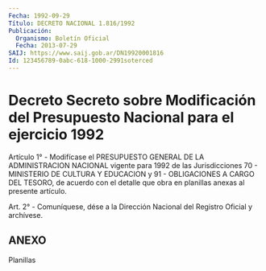 ```yaml
---
Fecha: 1992-09-29
Título: DECRETO NACIONAL 1.816/1992
Publicación:
  Organismo: Boletín Oficial
  Fecha: 2013-07-29
SAIJ: https://www.saij.gob.ar/DN19920001816
Id: 123456789-0abc-618-1000-2991soterced
---
```

# Decreto Secreto sobre Modificación del Presupuesto Nacional para el ejercicio 1992

<a id="1"></a>
Artículo 1° - Modifícase el PRESUPUESTO GENERAL DE LA ADMINISTRACION NACIONAL vigente para 1992 de las Jurisdicciones 70 - MINISTERIO DE CULTURA Y EDUCACION y 91 - OBLIGACIONES A CARGO DEL TESORO, de acuerdo con el detalle que obra en planillas anexas al presente artículo.

<a id="2"></a>
Art. 2° - Comuníquese, dése a la Dirección Nacional del Registro Oficial y archívese.

## ANEXO

Planillas